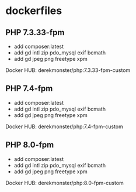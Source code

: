 # dockerfiles

## PHP 7.3.33-fpm

* add composer:latest
* add gd intl zip pdo_mysql exif bcmath
* add gd jpeg png freetype xpm

Docker HUB: derekmonster/php:7.3.33-fpm-custom

## PHP 7.4-fpm

* add composer:latest
* add gd intl zip pdo_mysql exif bcmath
* add gd jpeg png freetype xpm

Docker HUB: derekmonster/php:7.4-fpm-custom

## PHP 8.0-fpm

* add composer:latest
* add gd intl zip pdo_mysql exif bcmath
* add gd jpeg png freetype xpm

Docker HUB: derekmonster/php:8.0-fpm-custom
